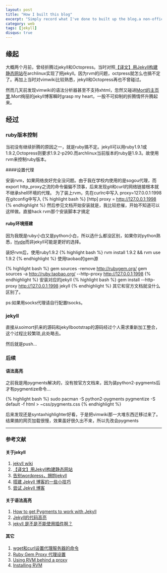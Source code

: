 ```yaml
---
layout: post
title: "How I built this blog"
excerpt: "Simply record what I've done to built up the blog.a non-official document to replenish the official one"
category: web
tags: [jekyll]
disqus: true
---
```


## 缘起

大概两个月前，曾经折腾过jekyll和Octopress。当时对照[【译文】用Jekyll构建静态网站](http://chen.yanping.me/cn/blog/2011/12/15/building-static-sites-with-jekyll/)在archlinux实现了把jekyll。因为rvm的问题，octpress就怎么也搞不定了。再加上当时对vimwiki比较熟悉，jekyll和Octopress再也不曾碰过。

然而几天前发现vimwiki的语法分析器甚至不支持xhtml，忽然又碰进[Mort的主页里](http://www.soimort.org/).Mort绚丽的jekyll博客瞬时grasp my heart，一股不可抑制的折腾情怀升腾起来。

## 经过

### ruby版本控制

当初没有继续折腾的原因之一，就是ruby搞不定。jekyll可以用ruby1.9.1或1.9.2,Octopress则要求1.9.2-p290.而archlinux当前版本的ruby是1.9.3。故使用rvm来控制ruby版本。

####设置代理

安装rvm，如果网络良好完全没问题。由于我在学校内使用的是sogou代理，而export http_proxy之流的命令偏偏不顶事，后来发现git和curl的网络链接根本就不继承shell环境的代理。
为了装上rvm，先在curlrc中写入
proxy=127.0.0.1:1998
在gitconfig中写入
{% highlight bash %}
[http]
    proxy = http://127.0.0.1:1998
{% endhighlight %}
然后参见文档开始安装就是，我比较悲催，开始不知道可以这样做。直接hack rvm那个安装脚本才搞定

#### ruby环境搭建

因为我既是ruby小白又是python小白，所以选什么都没区别，如果你对python熟悉，[Hyde](http://hyde.github.com/index.html)而非jekyll可能是更好的选择。

装好rvm后，使用ruby1.9.2
{% highlight bash %}
rvm install 1.9.2 && rvm use 1.9.2
{% endhighlight %}
使用taobao的gem源

{% highlight bash %}
gem sources -remove http://rubygem.org/ 
gem sources -a http://ruby.taobao.org/ --http-proxy http://127.0.0.1:1998
{% endhighlight %}
安装对应的jekyll
{% highlight bash %}
gem install --http-proxy http://127.0.0.1:1998 jekyll 
{% endhighlight %}
其它和官方文档就没什么区别了。

ps:如果用socks代理请自行配置tsocks。

### jekyll

直接从soimort扒来的源码和jekyllbootstrap的源码经过个人需求重新加工整合，这个过程比较繁琐,此处略去。

然后就是push...

### 后续

#### 语法高亮

之前我是用pygments解决的，没有按官方文档来，因为装python2-pygments后才有pygmentize命令...

{% highlight bash %}
sudo pacman -S python2-pygments
pygmentize -S default -f html > ~css/pygments.css
{% endhighlight %}

后来发现还是syntaxhighlighter好看，于是把vimwiki那一大堆东西迁移过来了。结果搞的网页加载很慢，效果虽好很久出不来，所以先改会pygments

---

### 参考文献

#### 关于jekyll

1. [jekyll wiki](https://github.com/mojombo/jekyll/wiki/)
1. [【译文】用Jekyll构建静态网站](http://chen.yanping.me/cn/blog/2011/12/15/building-static-sites-with-jekyll/)
1. [告别wordpress，拥抱jekyll](http://www.yangzhiping.com/tech/wordpress-to-jekyll.html)
1. [搭建 Jekyll 博客的一些小技巧](http://www.pizn.me/2012/03/01/some-tips-for-jekyll-blog.html)
1. [尝试 Jekyll 博客](http://jiyinyiyong.blog.163.com/blog/static/64699876201111291856363/)

#### 关于语法高亮

1. [How to get Pygments to work with Jekyll](http://www.stehem.net/2012/02/14/how-to-get-pygments-to-work-with-jekyll.html)
1. [Jekyll的代码高亮](http://bbs.laxjyj.com/read-htm-tid-162443.html)
1. [jekyll 是不是不能使用插件啊？](http://www.v2ex.com/t/28708)

#### 其它

1. [wget和curl设置代理服务器的命令](http://blog.csdn.net/huzhenwei/article/details/4369027)
2. [Ruby Gem Proxy 代理设置](http://chenhailong.iteye.com/blog/1340924)
3. [Using RVM behind a proxy ](http://beginrescueend.com/workflow/proxy/)
4. [Installing RVM](http://beginrescueend.com/rvm/install/)
